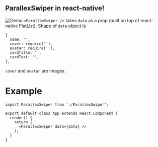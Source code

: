 ## ParallexSwiper in react-native!
![Demo](https://github.com/sankhadeeproy007/CardAnimation/demo2.gif)
`<ParallexSwiper />` takes `data` as a prop (built on top of react-native FlatList).
Shape of `data` object is
```
{
  name: '',
  cover: require(''),
  avatar: require(''),
  cardTitle: '',
  cardText: '',
},
```
`cover` and `avatar` are images.

# Example
```
import ParallexSwiper from './ParallexSwiper';

export default class App extends React.Component {
  render() {
    return (
      <ParallexSwiper data={data} />
    );
  }
}
```
